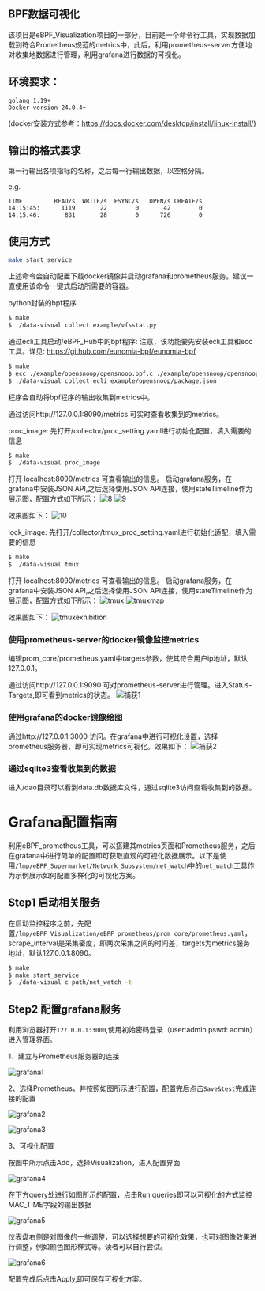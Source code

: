 ## BPF数据可视化

​	该项目是eBPF_Visualization项目的一部分，目前是一个命令行工具，实现数据加载到符合Prometheus规范的metrics中，此后，利用prometheus-server方便地对收集地数据进行管理，利用grafana进行数据的可视化。
## 环境要求：
    golang 1.19+
    Docker version 24.0.4+
(docker安装方式参考：https://docs.docker.com/desktop/install/linux-install/)
## 输出的格式要求

第一行输出各项指标的名称，之后每一行输出数据，以空格分隔。

e.g.

```
TIME         READ/s  WRITE/s  FSYNC/s   OPEN/s CREATE/s
14:15:45:      1119       22        0       42        0
14:15:46:       831       28        0      726        0
```

## 使用方式
```bash
make start_service
```
上述命令会自动配置下载docker镜像并启动grafana和prometheus服务。建议一直使用该命令一键式启动所需要的容器。

python封装的bpf程序：
```bash
$ make
$ ./data-visual collect example/vfsstat.py
```

通过ecli工具启动/eBPF_Hub中的bpf程序:
注意，该功能要先安装ecli工具和ecc工具。详见: https://github.com/eunomia-bpf/eunomia-bpf
```bash
$ make
$ ecc ./example/opensnoop/opensnoop.bpf.c ./example/opensnoop/opensnoop.h
$ ./data-visual collect ecli example/opensnoop/package.json
```

程序会自动将bpf程序的输出收集到metrics中。

通过访问http://127.0.0.1:8090/metrics 可实时查看收集到的metrics。

proc_image:
先打开/collector/proc_setting.yaml进行初始化配置，填入需要的信息
```bash
$ make
$ ./data-visual proc_image
```

打开 localhost:8090/metrics 可查看输出的信息。
启动grafana服务，在grafana中安装JSON API,之后选择使用JSON API连接，使用stateTimeline作为展示图，配置方式如下所示：
![8](https://github.com/Gui-Yue/lmp/assets/78520005/60c4f70b-b51f-409a-9715-4fe3c8a0d87d)
![9](https://github.com/Gui-Yue/lmp/assets/78520005/4bf9a907-1a59-4051-a6e4-133d917f96a7)

效果图如下：
![10](https://github.com/Gui-Yue/lmp/assets/78520005/d053b7ef-82a8-4f61-9a68-fd852c987bea)

lock_image:
先打开/collector/tmux_proc_setting.yaml进行初始化适配，填入需要的信息
```bash
$ make
$ ./data-visual tmux
```
打开 localhost:8090/metrics 可查看输出的信息。
启动grafana服务，在grafana中安装JSON API,之后选择使用JSON API连接，使用stateTimeline作为展示图，配置方式如下所示：
![tmux](https://github.com/Gui-Yue/lmp/assets/78520005/02198183-52b7-49f8-a2bb-43b4458e3552)
![tmuxmap](https://github.com/Gui-Yue/lmp/assets/78520005/262b7b04-9009-48f4-86a9-9bf016458eb3)

效果图如下：
![tmuxexhibition](https://github.com/Gui-Yue/lmp/assets/78520005/1e15f09d-ada4-4742-a3ee-e513ede3bb86)

### 使用prometheus-server的docker镜像监控metrics

编辑prom_core/prometheus.yaml中targets参数，使其符合用户ip地址，默认127.0.0.1。

通过访问http://127.0.0.1:9090 可对prometheus-server进行管理。进入Status-Targets,即可看到metrics的状态。
![捕获1](https://github.com/Gui-Yue/lmp/assets/78520005/0ed9e69f-d477-4f7e-91e0-3e9d240f31d3)


### 使用grafana的docker镜像绘图
通过http://127.0.0.1:3000 访问。在grafana中进行可视化设置，选择prometheus服务器，即可实现metrics可视化。效果如下：
![捕获2](https://github.com/Gui-Yue/lmp/assets/78520005/b7bb8668-b3cb-496a-bbfc-ba74ea3ef1b7)

### 通过sqlite3查看收集到的数据
进入/dao目录可以看到data.db数据库文件，通过sqlite3访问查看收集到的数据。

# Grafana配置指南

利用eBPF_prometheus工具，可以搭建其metrics页面和Prometheus服务，之后在grafana中进行简单的配置即可获取直观的可视化数据展示。以下是使用`/lmp/eBPF_Supermarket/Network_Subsystem/net_watch`中的`net_watch`工具作为示例展示如何配置多样化的可视化方案。

## Step1 启动相关服务

在启动监控程序之前，先配置`/lmp/eBPF_Visualization/eBPF_prometheus/prom_core/prometheus.yaml`，scrape_interval是采集密度，即两次采集之间的时间差，targets为metrics服务地址，默认127.0.0.1:8090。

```bash
$ make 
$ make start_service
$ ./data-visual c path/net_watch -t
```

## Step2 配置grafana服务

利用浏览器打开`127.0.0.1:3000`,使用初始密码登录（user:admin   pswd: admin）进入管理界面。

1、建立与Prometheus服务器的连接

![grafana1](https://github.com/Gui-Yue/lmp/assets/78520005/e9b5a550-2f26-4253-a8a4-2fba5e365f9b)


2、选择Prometheus，并按照如图所示进行配置，配置完后点击`Save&test`完成连接的配置

![grafana2](https://github.com/Gui-Yue/lmp/assets/78520005/6a10b977-0aed-4b9b-aac6-305734c6a4a3)


![grafana3](https://github.com/Gui-Yue/lmp/assets/78520005/018aa95a-9ff2-4d6b-9024-495eb906d3b6)

3、可视化配置

按图中所示点击Add，选择Visualization，进入配置界面

![grafana4](https://github.com/Gui-Yue/lmp/assets/78520005/6d182d46-0f1e-47a3-b282-0f9c65a48a57)


在下方query处进行如图所示的配置，点击Run queries即可以可视化的方式监控MAC_TIME字段的输出数据

![grafana5](https://github.com/Gui-Yue/lmp/assets/78520005/91669ba0-b2bf-43e6-9179-1eac68bffa3b)


仪表盘右侧是对图像的一些调整，可以选择想要的可视化效果，也可对图像效果进行调整，例如颜色图形样式等。读者可以自行尝试。

![grafana6](https://github.com/Gui-Yue/lmp/assets/78520005/2d86b7bd-1f86-4e00-97c9-35c5a7ce380d)


配置完成后点击Apply,即可保存可视化方案。


